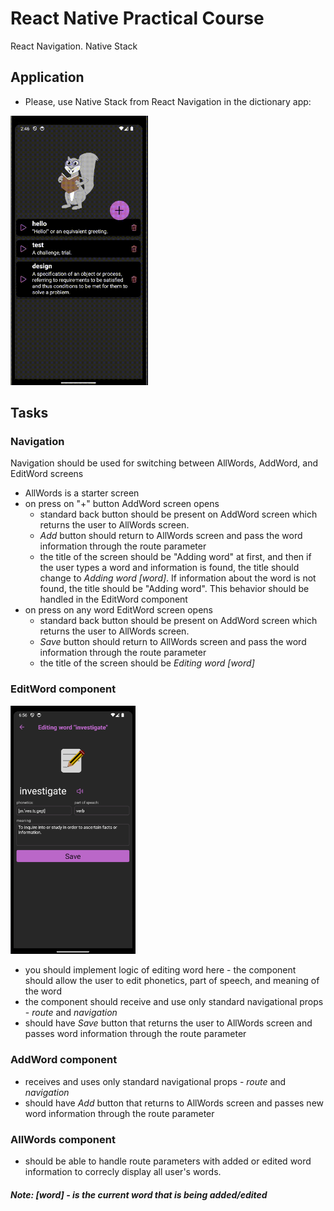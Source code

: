 # React Native Practical Course
React Navigation. Native Stack

## Application
- Please, use Native Stack from React Navigation in the dictionary app:  
<img src="./assets/demo-stack-nav.gif" width="220">

## Tasks
### Navigation
Navigation should be used for switching between AllWords, AddWord, and  EditWord screens
 - AllWords is a starter screen
 - on press on "+" button AddWord screen opens
   - standard back button should be present on AddWord screen which returns the user to AllWords screen.
   - *Add* button should return to AllWords screen and pass the word information through the route parameter
   - the title of the screen should be "Adding word" at first, and then if the user types a word and information is found, the title should change to *Adding word [word]*. If information about the word is not found, the title should be "Adding word". This behavior should be handled in the EditWord component
 - on press on any word EditWord screen opens 
   - standard back button should be present on AddWord screen which returns the user to AllWords screen.
   - *Save* button should return to AllWords screen and pass the word information through the route parameter
   - the title of the screen should be *Editing word [word]* 
  
### EditWord component
<img src="./assets/edit-demo.png" width="200">
       
 - you should implement logic of editing word here - the component should allow the user to edit phonetics, part of speech, and meaning of the word
 - the component should receive and use only standard navigational props - *route* and *navigation*
 - should have *Save* button that returns the user to AllWords screen and passes word information through the route parameter

### AddWord component    
 - receives and uses only standard navigational props - *route* and *navigation* 
 - should have *Add* button that returns to AllWords screen and passes new word information through the route parameter

 ### AllWords component    
 - should be able to handle route parameters with added or edited word information to correcly display all user's words.

#### *Note: [word] - is the current word that is being added/edited*